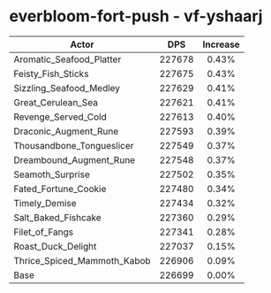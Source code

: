# everbloom-fort-push - vf-yshaarj
| Actor | DPS | Increase |
|---|:---:|:---:|
|Aromatic_Seafood_Platter|227678|0.43%|
|Feisty_Fish_Sticks|227675|0.43%|
|Sizzling_Seafood_Medley|227629|0.41%|
|Great_Cerulean_Sea|227621|0.41%|
|Revenge_Served_Cold|227613|0.40%|
|Draconic_Augment_Rune|227593|0.39%|
|Thousandbone_Tongueslicer|227549|0.37%|
|Dreambound_Augment_Rune|227548|0.37%|
|Seamoth_Surprise|227502|0.35%|
|Fated_Fortune_Cookie|227480|0.34%|
|Timely_Demise|227434|0.32%|
|Salt_Baked_Fishcake|227360|0.29%|
|Filet_of_Fangs|227341|0.28%|
|Roast_Duck_Delight|227037|0.15%|
|Thrice_Spiced_Mammoth_Kabob|226906|0.09%|
|Base|226699|0.00%|

